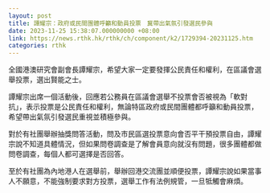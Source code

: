 ```yaml
---
layout: post
title: 譚耀宗：政府或民間團體呼籲和動員投票　冀帶出氣氛引發選民參與
date: 2023-11-25 15:38:07.000000000 +08:00
link: https://news.rthk.hk/rthk/ch/component/k2/1729394-20231125.htm
categories: rthk
---
```


全國港澳研究會副會長譚耀宗，希望大家一定要發揮公民責任和權利，在區議會選舉投票，選出賢能之士。

譚耀宗出席一個活動後，回應若公務員在區議會選舉不投票會否被視為「軟對抗」，表示投票是公民責任和權利，無論特區政府或民間團體都呼籲和動員投票，希望帶出氣氛引發選民重視並積極參與。

對於有社團舉辦抽獎問答活動，問及市民區選投票意向會否平干預投票自由，譚耀宗說不知道具體情況，但如果問卷調查是了解會員意向就沒有問題，很多團體都做問卷調查，每個人都可選擇是否回答。

至於有社團為內地港人在選舉前，舉辦回港交流團並順便投票，譚耀宗說如果當事人不願意，不能強制要求對方投票，選舉工作有法例規管，一旦牴觸會麻煩。
